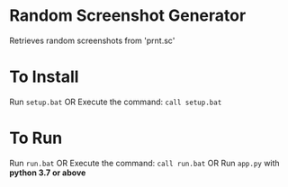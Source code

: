 # Random Screenshot Generator
Retrieves random screenshots from 'prnt.sc'

# To Install
Run ```setup.bat```
OR
Execute the command: ```call setup.bat```

# To Run
Run ```run.bat```
OR
Execute the command: ```call run.bat```
OR
Run ```app.py``` with **python 3.7 or above**